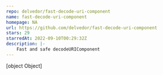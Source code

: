 ```yaml
---
repo: delvedor/fast-decode-uri-component
name: fast-decode-uri-component
homepage: NA
url: https://github.com/delvedor/fast-decode-uri-component
stars: 29
starredAt: 2022-09-10T00:29:32Z
description: |-
    Fast and safe decodeURIComponent
---
```


[object Object]
